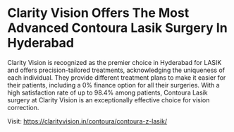 # Clarity Vision Offers The Most Advanced Contoura Lasik Surgery In Hyderabad

Clarity Vision is recognized as the premier choice in Hyderabad for LASIK and offers precision-tailored treatments, acknowledging the uniqueness of each individual. They provide different treatment plans to make it easier for their patients, including a 0% finance option for all their surgeries. With a high satisfaction rate of up to 98.4% among patients, Contoura Lasik surgery at Clarity Vision is an exceptionally effective choice for vision correction.

Visit: https://clarityvision.in/contoura/contoura-z-lasik/
